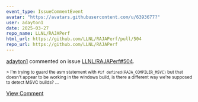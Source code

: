 ```yaml
---
event_type: IssueCommentEvent
avatar: "https://avatars.githubusercontent.com/u/6393677?"
user: adayton1
date: 2025-03-27
repo_name: LLNL/RAJAPerf
html_url: https://github.com/LLNL/RAJAPerf/pull/504
repo_url: https://github.com/LLNL/RAJAPerf
---
```


<a href='https://github.com/adayton1' target='_blank'>adayton1</a> commented on issue <a href='https://github.com/LLNL/RAJAPerf/pull/504' target='_blank'>LLNL/RAJAPerf#504</a>.

<small>> I'm trying to guard the asm statement with `#if defined(RAJA_COMPILER_MSVC)` but that doesn't appear to be working in the windows build, is there a different way we're supposed to detect MSVC builds?...</small>

<a href='https://github.com/LLNL/RAJAPerf/pull/504' target='_blank'>View Comment</a>